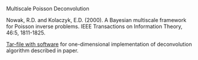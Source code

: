 Multiscale Poisson Deconvolution

Nowak, R.D. and Kolaczyk, E.D. (2000). A Bayesian multiscale framework for Poisson inverse problems. IEEE Transactions on Information Theory, 46:5, 1811-1825. 

[Tar-file with software](http://math.bu.edu/people/kolaczyk/software/BMSPoisInvCode.zip) for one-dimensional implementation of deconvolution algorithm described in paper.
